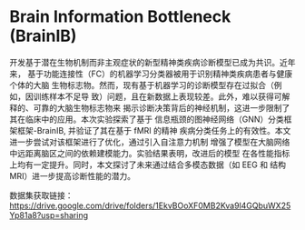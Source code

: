 # Brain Information Bottleneck (BrainIB)
开发基于潜在生物机制而非主观症状的新型精神类疾病诊断模型已成为共识。近年来， 基于功能连接性（FC）的机器学习分类器被用于识别精神类疾病患者与健康个体的大脑 生物标志物。然而，现有基于机器学习的诊断模型存在过拟合（例如，因训练样本不足导 致）问题，且在新数据上表现较差。此外，难以获得可解释的、可靠的大脑生物标志物来 揭示诊断决策背后的神经机制，这进一步限制了其在临床中的应用。本次实验探索了基于 信息瓶颈的图神经网络（GNN）分类框架框架-BrainIB, 并验证了其在基于 fMRI 的精神 疾病分类任务上的有效性。本文进一步尝试对该框架进行了优化，通过引入自注意力机制 增强了模型在大脑网络中远距离脑区之间的依赖建模能力。实验结果表明，改进后的模型 在各性能指标上均有一定提升。同时，本文探讨了未来通过结合多模态数据（如 EEG 和 结构 MRI）进一步提高诊断性能的潜力。

数据集获取链接：https://drive.google.com/drive/folders/1EkvBOoXF0MB2Kva9l4GQbuWX25Yp81a8?usp=sharing
```

```